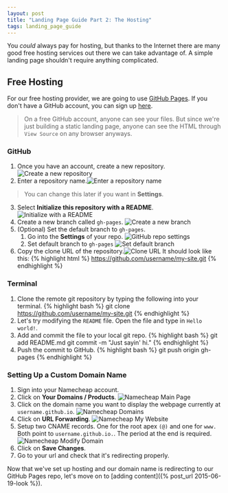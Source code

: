 ```yaml
---
layout: post
title: "Landing Page Guide Part 2: The Hosting"
tags: landing_page_guide
---
```


You _could_ always pay for hosting, but thanks to the Internet there are many good free hosting services out there we can take advantage of. A simple landing page shouldn't require anything complicated.

## Free Hosting
For our free hosting provider, we are going to use [GitHub Pages](https://pages.github.com). If you don't have a GitHub account, you can sign up [here](https://github.com/join).

> On a free GitHub account, anyone can see your files. But since we're just building a static landing page, anyone can see the HTML through `View Source` on any browser anyways.

### GitHub
1. Once you have an account, create a new repository.![Create a new repository](/assets/github-new-repo.png)
2. Enter a repository name.![Enter a repository name](/assets/github-repo-name.png) 
> You can change this later if you want in **Settings**.

3. Select **Initialize this repository with a README**.
![Initialize with a README](/assets/github-init-readme.png)
4. Create a new branch called `gh-pages`.
![Create a new branch](/assets/github-new-branch.png)
5. (Optional) Set the default branch to `gh-pages`.
	1. Go into the **Settings** of your repo.
	![GitHub repo settings](/assets/github-settings.png)
	2. Set default branch to `gh-pages`
	![Set default branch](/assets/github-default-branch.png)
6. Copy the clone URL of the repository.![Clone URL](/assets/github-clone-url.png) It should look like this: {% highlight html %} https://github.com/username/my-site.git {% endhighlight %}	

### Terminal
1. Clone the remote git repository by typing the following into your terminal. {% highlight bash %} git clone https://github.com/username/my-site.git {% endhighlight %}
2. Let's try modifying the `README` file. Open the file and type in `Hello world!`.
3. Add and commit the file to your local git repo. {% highlight bash %} git add README.md
git commit -m "Just sayin' hi." {%  endhighlight %}
4. Push the commit to GitHub. {% highlight bash %} git push origin gh-pages {%  endhighlight %}

### Setting Up a Custom Domain Name

1. Sign into your Namecheap account.
2. Click on **Your Domains / Products**.
![Namecheap Main Page](/assets/namecheap-main-page.png)
3. Click on the domain name you want to display the webpage currently at `username.github.io`.
![Namecheap Domains](/assets/namecheap-your-domains.png)
4. Click on **URL Forwarding**.
![Namecheap My Website](/assets/namecheap-my-website.png)
5. Setup two CNAME records. One for the root apex `(@)` and one for `www.` Both point to `username.github.io.`. The period at the end is required.
![Namecheap Modify Domain](/assets/namecheap-modify-domain.png)
6. Click on **Save Changes**.
7. Go to your url and check that it's redirecting properly.

Now that we've set up hosting and our domain name is redirecting to our GitHub Pages repo, let's move on to [adding content]({% post_url 2015-06-19-look %}).